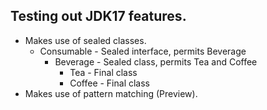 ## Testing out JDK17 features.
* Makes use of sealed classes.
  * Consumable - Sealed interface, permits Beverage
    * Beverage - Sealed class, permits Tea and Coffee
      * Tea - Final class
      * Coffee - Final class
* Makes use of pattern matching (Preview).
